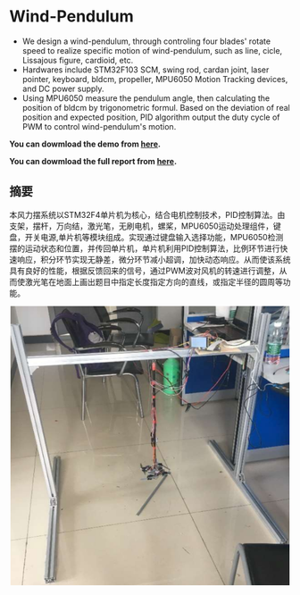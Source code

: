# Wind-Pendulum

- We design a wind-pendulum, through controling four blades' rotate speed to realize specific motion of wind-pendulum, such as line, cicle, Lissajous figure, cardioid, etc.
- Hardwares include STM32F103 SCM, swing rod, cardan joint, laser pointer, keyboard, bldcm, propeller, MPU6050 Motion Tracking devices, and DC power supply.
- Using MPU6050 measure the pendulum angle, then calculating the position of bldcm by trigonometric formul. Based on the deviation of real position and expected position, PID algorithm output the duty cycle of PWM to control wind-pendulum's motion.

**You can dowmload the demo from [here](https://github.com/PrideLee/Wind-Pendulum/blob/master/demo.mp4).**

**You can dowmload the full report from [here](https://github.com/PrideLee/Wind-Pendulum/blob/master/%E9%A3%8E%E5%8A%9B%E6%91%86%E6%8E%A7%E5%88%B6%E7%B3%BB%E7%BB%9F_git.pdf).**


## 摘要
   本风力摆系统以STM32F4单片机为核心，结合电机控制技术，PID控制算法。由支架，摆杆，万向结，激光笔，无刷电机，螺桨，MPU6050运动处理组件，键盘，开关电源,单片机等模块组成。实现通过键盘输入选择功能，MPU6050检测摆的运动状态和位置，并传回单片机，单片机利用PID控制算法，比例环节进行快速响应，积分环节实现无静差，微分环节减小超调，加快动态响应。从而使该系统具有良好的性能，根据反馈回来的信号，通过PWM波对风机的转速进行调整，从而使激光笔在地面上画出题目中指定长度指定方向的直线，或指定半径的圆周等功能。

<div align=center><img width="500" height="500" src="https://github.com/PrideLee/Wind-Pendulum/blob/master/wind_pendulum_cover.png"/></div>


